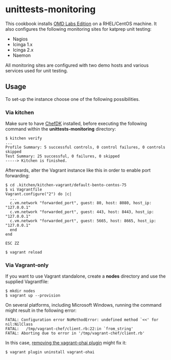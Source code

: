 # unittests-monitoring

This cookbook installs [OMD Labs Edition](https://labs.consol.de/omd/) on a RHEL/CentOS machine. It also configures the following monitoring sites for katprep unit testing:
- Nagios
- Icinga 1.x
- Icinga 2.x
- Naemon

All monitoring sites are configured with two demo hosts and various services used for unit testing.

## Usage
To set-up the instance choose one of the following possibilities.

### Via kitchen
Make sure to have [ChefDK](https://downloads.chef.io/chefdk) installed, before executing the following command within the **unittests-monitoring** directory:

```
$ kitchen verify
...
Profile Summary: 5 successful controls, 0 control failures, 0 controls skipped
Test Summary: 25 successful, 0 failures, 0 skipped
-----> Kitchen is finished.
```

Afterwards, alter the Vagrant instance like this in order to enable port forwarding:
```
$ cd .kitchen/kitchen-vagrant/default-bento-centos-75
$ vi Vagrantfile
Vagrant.configure("2") do |c|
  ...
  c.vm.network "forwarded_port", guest: 80, host: 8080, host_ip: "127.0.0.1"
  c.vm.network "forwarded_port", guest: 443, host: 8443, host_ip: "127.0.0.1"
  c.vm.network "forwarded_port", guest: 5665, host: 8665, host_ip: "127.0.0.1"
  end
end

ESC ZZ

$ vagrant reload
```

### Via Vagrant-only
If you want to use Vagrant standalone, create a **nodes** directory and use the supplied Vagrantfile:

```
$ mkdir nodes
$ vagrant up --provision
```

On several platforms, including Microsoft Windows, running the command might result in the following error:
```
FATAL: Configuration error NoMethodError: undefined method `<<' for nil:NilClass
FATAL:   /tmp/vagrant-chef/client.rb:22:in `from_string'
FATAL: Aborting due to error in '/tmp/vagrant-chef/client.rb'
```

In this case, [removing the vagrant-ohai plugin](https://github.com/hashicorp/vagrant/issues/9040) might fix it:
```
$ vagrant plugin uninstall vagrant-ohai
```
